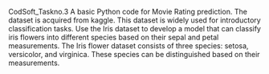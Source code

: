 CodSoft_Taskno.3
A basic Python code for Movie Rating prediction. The dataset is acquired from kaggle. This dataset is widely used for introductory classification tasks. Use the Iris dataset to develop a model that can classify iris flowers into different species based on their sepal and petal measurements. The Iris flower dataset consists of three species: setosa, versicolor, and virginica. These species can be distinguished based on their measurements.
